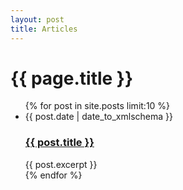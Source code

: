 ```yaml
---
layout: post
title: Articles
---
```



<h1>{{ page.title }}</h1>
<ul class="post-list">
{% for post in site.posts limit:10 %}
  <li>
    <span class="post-date"><date>{{ post.date | date_to_xmlschema }}</date></p>
    <h3 class="post-title"><a href="{{ post.url }}">{{ post.title }}</a></h3>
    <div class="post-excerpt">{{ post.excerpt }}</div>
  </li>
  {% endfor %}
</ul>
